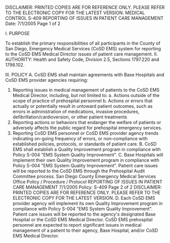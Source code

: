 DISCLAIMER: PRINTED COPIES ARE FOR REFERENCE ONLY. PLEASE REFER TO THE ELECTRONIC COPY FOR THE LATEST VERSION.
MEDICAL CONTROL S-409
REPORTING OF ISSUES IN PATIENT CARE
MANAGEMENT
Date: 7/1/2005 Page 1 of 2

I. PURPOSE

To establish the primary responsibilities of all participants in the County of San Diego, Emergency
Medical Services (CoSD EMS) system for reporting to the CoSD EMS Medical Director issues of
patient care management.
II. AUTHORITY: Health and Safety Code, Division 2.5, Sections 1797.220 and 1798.102.

III. POLICY
A. CoSD EMS shall maintain agreements with Base Hospitals and CoSD EMS provider agencies
requiring:
1. Reporting issues in medical management of patients to the CoSD EMS Medical Director,
including, but not limited to:
a. Actions outside of the scope of practice of prehospital personnel
b. Actions or errors that actually or potentially result in untoward patient outcomes, such as
errors in administration of medications, invasive procedures, defibrillation/cardioversion,
or other patient treatments
2. Reporting actions or behaviors that endanger the welfare of patients or adversely affects the
public regard for prehospital emergency services.
3. Reporting CoSD EMS personnel or CoSD EMS provider agency trends indicating on-going
frequency of errors, or non-compliance with established policies, protocols, or standards of
patient care.
B. CoSD EMS shall establish a Quality Improvement program in compliance with Policy S-004
"EMS System Quality Improvement".
C. Base Hospitals will implement their own Quality Improvement program in compliance with Policy
S-004 "EMS System Quality Improvement". Patient care issues will be reported to the CoSD
EMS through the Prehospital Audit Committee process.
San Diego County Emergency Medical Services Office
Policy / Procedure / Protocol
REPORTING OF ISSUES IN PATIENT CARE MANAGEMENT 7/1/2005
Policy: S-409 Page 2 of 2
DISCLAIMER: PRINTED COPIES ARE FOR REFERENCE ONLY. PLEASE REFER TO THE ELECTRONIC COPY FOR THE LATEST VERSION.
D. Each CoSD EMS provider agency will implement its own Quality Improvement program in
compliance with Policy S-004 "EMS System Quality Improvement". Patient care issues will be
reported to the agency's designated Base Hospital or the CoSD EMS Medical Director.
CoSD EMS prehospital personnel are expected to report significant issues in medical management
of a patient to their agency, Base Hospital, and/or CoSD EMS Medical Director.


